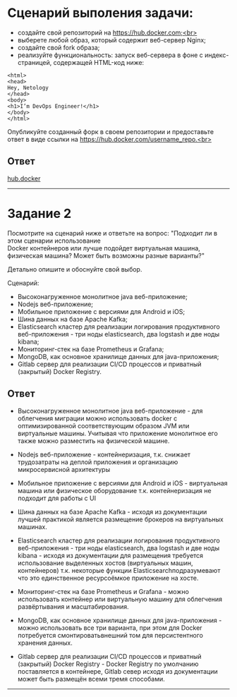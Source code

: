 # Сценарий выполения задачи:<br>

- создайте свой репозиторий на https://hub.docker.com;<br>
- выберете любой образ, который содержит веб-сервер Nginx;<br>
- создайте свой fork образа;<br>
- реализуйте функциональность: запуск веб-сервера в фоне с индекс-страницей, содержащей HTML-код ниже:<br>
```
<html>
<head>
Hey, Netology
</head>
<body>
<h1>I’m DevOps Engineer!</h1>
</body>
</html>
```
Опубликуйте созданный форк в своем репозитории и предоставьте ответ в виде ссылки на https://hub.docker.com/username_repo.<br>

## Ответ
[hub.docker](https://hub.docker.com/layers/279601026/davlyatov/nginx/1.1.0/images/sha256-89020cd33be2767f3f894484b8dd77bc2e5a1ccc864350b92c53262213257dfc?context=repo)<br>
___________________

# Задание 2

Посмотрите на сценарий ниже и ответьте на вопрос: "Подходит ли в этом сценарии использование<br>
Docker контейнеров или лучше подойдет виртуальная машина, физическая машина? Может быть возможны разные варианты?"<br>

Детально опишите и обоснуйте свой выбор.<br>


Сценарий:<br>

- Высоконагруженное монолитное java веб-приложение;<br>
- Nodejs веб-приложение;<br>
- Мобильное приложение c версиями для Android и iOS;<br>
- Шина данных на базе Apache Kafka;<br>
- Elasticsearch кластер для реализации логирования продуктивного веб-приложения - три ноды elasticsearch, два logstash и две ноды kibana;<br>
- Мониторинг-стек на базе Prometheus и Grafana;<br>
- MongoDB, как основное хранилище данных для java-приложения;<br>
- Gitlab сервер для реализации CI/CD процессов и приватный (закрытый) Docker Registry.<br>

## Ответ <br>

- Высоконагруженное монолитное java веб-приложение - для облегчения миграции можно использовать docker с оптимизированной 
соответствующим образом JVM или виртуальные машины. Учитывая что приложение монолитное его также можно разместить на физической машине.<br>


- Nodejs веб-приложение - контейнеризация, т.к. снижает трудозатраты на деплой приложения и организацию микросервисной архитектуры<br>


- Мобильное приложение c версиями для Android и iOS - виртуальная машина или физическое оборудование т.к. контейнеризация
не подходит для работы с UI


- Шина данных на базе Apache Kafka - исходя из документации лучшей практикой является размещение брокеров на виртуальных машинах.<br>


- Elasticsearch кластер для реализации логирования продуктивного веб-приложения - три ноды elasticsearch, два logstash и две ноды kibana - исходя из документации для размещения требуется использование выделенных хостов (виртуальных машин, контейнеров) т.к. некоторые функции Elasticsearchподразумевают что это единственное ресурсоёмкое приложение на хосте.<br>


- Мониторинг-стек на базе Prometheus и Grafana - можно использовать контейнер или виртуальную машину для облегчения развёртывания и масштабирования.<br>


- MongoDB, как основное хранилище данных для java-приложения - можно использовать все три варианта, при этом для Docker потребуется смонтироватьвнешний том для персистентного хранения данных.<br>


- Gitlab сервер для реализации CI/CD процессов и приватный (закрытый) Docker Registry - Docker Registry по умолчанию поставляется в контейнере, Gitlab север исходя из документации может быть размещён всеми тремя способами.<br>
_____________________
